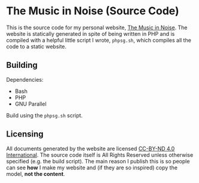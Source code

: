 # The Music in Noise (Source Code)

This is the source code for my personal website, [The Music in
Noise](https://themusicinnoise.net/). The website is statically generated in
spite of being written in PHP and is compiled with a helpful little script I
wrote, `phpsg.sh`, which compiles all the code to a static website.

## Building

Dependencies:

- Bash
- PHP
- GNU Parallel

Build using the `phpsg.sh` script.

## Licensing

All documents generated by the website are licensed [CC-BY-ND 4.0
International](https://creativecommons.org/licenses/by-nd/4.0/deed.en). The
source code itself is All Rights Reserved unless otherwise specified (e.g. the
build script). The main reason I publish this is so people can see __how__ I
make my website and (if they are so inspired) copy the model, __not the
content__.
